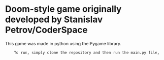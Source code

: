 # Doom-style game originally developed by Stanislav Petrov/CoderSpace

This game was made in python using the Pygame library.
```sh
    To run, simply clone the repository and then run the main.py file, if needed, adjust the resolution in settings.py
```